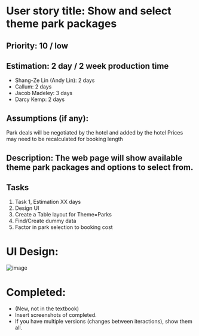 # User story title: Show and select theme park packages


## Priority: 10 / low

## Estimation: 2 day / 2 week production time
* Shang-Ze Lin (Andy Lin): 2 days
* Callum: 2 days
* Jacob Madeley: 3 days
* Darcy Kemp: 2 days

## Assumptions (if any):
Park deals will be negotiated by the hotel and added by the hotel
Prices may need to be recalculated for booking length

## Description: The web page will show available theme park packages and options to select from.

## Tasks

1. Task 1, Estimation XX days
2. Design UI
3. Create a Table layout for Theme=Parks
4. Find/Create dummy data
5. Factor in park selection to booking cost


# UI Design:
![image](https://github.com/JacobMadeley/cp3407-project-v2024/assets/110138379/34c0bfee-adcf-4049-ac5d-a1bda081b742)


# Completed:
* (New, not in the textbook) 
* Insert screenshots of completed. 
* If you have multiple versions (changes between iteractions), show them all.
